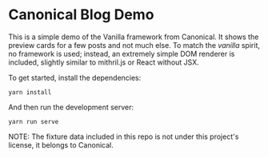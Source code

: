 # Canonical Blog Demo

This is a simple demo of the Vanilla framework from Canonical. It shows the preview cards for a few posts and not much else.
To match the *vanilla* spirit, no framework is used; instead, an extremely simple DOM renderer is included, slightly similar to mithril.js or React without JSX.

To get started, install the dependencies:
```
yarn install
```

And then run the development server:
```
yarn run serve
```

NOTE: The fixture data included in this repo is not under this project's license, it belongs to Canonical.
